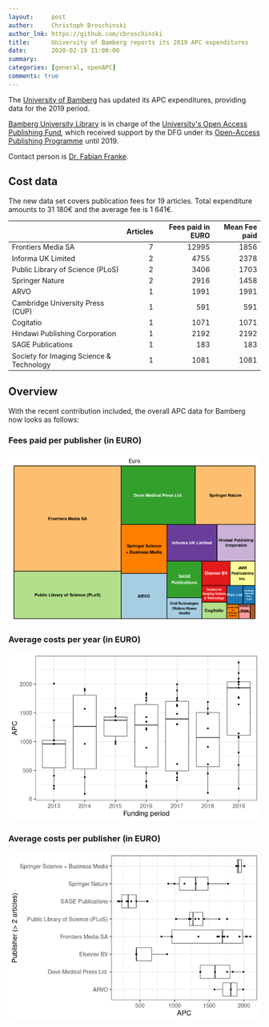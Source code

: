 ```yaml
---
layout:     post
author:     Christoph Broschinski
author_lnk: https://github.com/cbroschinski
title:      University of Bamberg reports its 2019 APC expenditures
date:       2020-02-19 11:00:00
summary:    
categories: [general, openAPC]
comments: true
---
```




The [University of Bamberg](https://www.uni-bamberg.de/en/) has updated its APC expenditures, providing data for the 2019 period.

[Bamberg University Library](http://www.uni-bamberg.de/en/ub/) is in charge of the [University's Open Access Publishing Fund](http://www.uni-bamberg.de/en/ub/publishing/open-access-publishing/open-access-funds), which received support by the DFG under its [Open-Access Publishing Programme](http://www.dfg.de/en/research_funding/programmes/infrastructure/lis/funding_opportunities/open_access/) until 2019.

Contact person is [Dr. Fabian Franke](mailto:fabian.franke@uni-bamberg.de).

## Cost data



The new data set covers publication fees for 19 articles. Total expenditure amounts to 31 180€ and the average fee is 1 641€.


|                                         | Articles| Fees paid in EURO| Mean Fee paid|
|:----------------------------------------|--------:|-----------------:|-------------:|
|Frontiers Media SA                       |        7|             12995|          1856|
|Informa UK Limited                       |        2|              4755|          2378|
|Public Library of Science (PLoS)         |        2|              3406|          1703|
|Springer Nature                          |        2|              2916|          1458|
|ARVO                                     |        1|              1991|          1991|
|Cambridge University Press (CUP)         |        1|               591|           591|
|Cogitatio                                |        1|              1071|          1071|
|Hindawi Publishing Corporation           |        1|              2192|          2192|
|SAGE Publications                        |        1|               183|           183|
|Society for Imaging Science & Technology |        1|              1081|          1081|

## Overview

With the recent contribution included, the overall APC data for Bamberg now looks as follows:

### Fees paid per publisher (in EURO)

![plot of chunk tree_bamberg_2020_02_19_full](/figure/tree_bamberg_2020_02_19_full-1.png)

###  Average costs per year (in EURO)

![plot of chunk box_bamberg_2020_02_19_year_full](/figure/box_bamberg_2020_02_19_year_full-1.png)

###  Average costs per publisher (in EURO)

![plot of chunk box_bamberg_2020_02_19_publisher_full](/figure/box_bamberg_2020_02_19_publisher_full-1.png)
